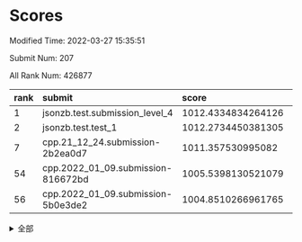 # Scores

Modified Time: 2022-03-27 15:35:51

Submit Num: 207

All Rank Num: 426877

| rank |               submit               |       score        |       sigma        | pk_num |
| :--- | :--------------------------------- | :----------------- | :----------------- | :----- |
| 1    | jsonzb.test.submission_level_4     | 1012.4334834264126 | 0.8244646393122346 | 8249   |
| 2    | jsonzb.test.test_1                 | 1012.2734450381305 | 0.7912781692748426 | 8249   |
| 7    | cpp.21_12_24.submission-2b2ea0d7   | 1011.357530995082  | 0.7590685663893156 | 8249   |
| 54   | cpp.2022_01_09.submission-816672bd | 1005.5398130521079 | 0.729555326840447  | 8245   |
| 56   | cpp.2022_01_09.submission-5b0e3de2 | 1004.8510266961765 | 0.7269161286942274 | 8246   |


<details>
<summary>全部</summary>

| rank |                 submit                 |       score        |       sigma        | pk_num |
| :--- | :------------------------------------- | :----------------- | :----------------- | :----- |
| 1    | jsonzb.test.submission_level_4         | 1012.4334834264126 | 0.8244646393122346 | 8249   |
| 2    | jsonzb.test.test_1                     | 1012.2734450381305 | 0.7912781692748426 | 8249   |
| 3    | gobigger.level_3.submission_level_3_2  | 1012.00683573311   | 0.7825048448179228 | 8250   |
| 4    | gobigger.level_3.submission_level_3_11 | 1011.6643835088189 | 0.7762661174434575 | 8248   |
| 5    | gobigger.level_3.submission_level_3_30 | 1011.5919955221732 | 0.7959297938233557 | 8253   |
| 6    | gobigger.level_3.submission_level_3_6  | 1011.377417842781  | 0.7791566083425463 | 8254   |
| 7    | cpp.21_12_24.submission-2b2ea0d7       | 1011.357530995082  | 0.7590685663893156 | 8249   |
| 8    | gobigger.level_3.submission_level_3_31 | 1011.3227511559184 | 0.7945252365355526 | 8250   |
| 9    | gobigger.level_3.submission_level_3_48 | 1011.2068758161337 | 0.7586518866037372 | 8248   |
| 10   | gobigger.level_3.submission_level_3_8  | 1011.1985988602424 | 0.7984586980233703 | 8249   |
| 11   | gobigger.level_3.submission_level_3_24 | 1011.1745721311781 | 0.7560636145094803 | 8252   |
| 12   | gobigger.level_3.submission_level_3_19 | 1011.0679310023517 | 0.7837133917488106 | 8252   |
| 13   | gobigger.level_3.submission_level_3_10 | 1010.8395779454205 | 0.7491712256169677 | 8252   |
| 14   | gobigger.level_3.submission_level_3_25 | 1010.8233963294466 | 0.7606276690761817 | 8249   |
| 15   | gobigger.level_3.submission_level_3_21 | 1010.66933539014   | 0.7778010469633666 | 8252   |
| 16   | gobigger.level_3.submission_level_3_16 | 1010.6451676414385 | 0.7550837295074464 | 8255   |
| 17   | gobigger.level_3.submission_level_3_3  | 1010.6139974170294 | 0.7646601918745104 | 8240   |
| 18   | gobigger.level_3.submission_level_3_15 | 1010.584357901118  | 0.7627669822959564 | 8250   |
| 19   | gobigger.level_3.submission_level_3_47 | 1010.391179672726  | 0.7510889792513425 | 8257   |
| 20   | gobigger.level_3.submission_level_3_13 | 1010.3668200107603 | 0.7657885638747202 | 8250   |
| 21   | gobigger.level_3.submission_level_3_26 | 1010.3283549120872 | 0.772881402110199  | 8250   |
| 22   | gobigger.level_3.submission_level_3_32 | 1010.2943536742021 | 0.7761431970187243 | 8250   |
| 23   | gobigger.level_3.submission_level_3_39 | 1010.2879343928626 | 0.7669275693341646 | 8247   |
| 24   | gobigger.level_3.submission_level_3_38 | 1010.245826187658  | 0.7856469939877928 | 8252   |
| 25   | gobigger.level_3.submission_level_3_1  | 1010.2413213209438 | 0.7516979768587596 | 8247   |
| 26   | gobigger.level_3.submission_level_3_37 | 1010.1700714652211 | 0.7571818261064265 | 8252   |
| 27   | gobigger.level_3.submission_level_3_41 | 1010.1175426572203 | 0.7469246972565174 | 8252   |
| 28   | gobigger.level_3.submission_level_3_4  | 1010.0962458488136 | 0.7770608207467792 | 8247   |
| 29   | gobigger.level_3.submission_level_3_33 | 1010.0512892433381 | 0.7640875519405188 | 8247   |
| 30   | gobigger.level_3.submission_level_3_35 | 1010.0481066424433 | 0.7486145794533252 | 8248   |
| 31   | gobigger.level_3.submission_level_3_44 | 1010.015054246195  | 0.7753867552503716 | 8251   |
| 32   | gobigger.level_3.submission_level_3_45 | 1009.99575080347   | 0.7607708788920781 | 8248   |
| 33   | gobigger.level_3.submission_level_3_7  | 1009.914950030242  | 0.7538596963224085 | 8249   |
| 34   | gobigger.level_3.submission_level_3_22 | 1009.910368116689  | 0.7679268965816308 | 8248   |
| 35   | gobigger.level_3.submission_level_3_5  | 1009.8811310778991 | 0.7352681764110774 | 8243   |
| 36   | gobigger.level_3.submission_level_3_17 | 1009.8282626304272 | 0.7528264299179191 | 8255   |
| 37   | gobigger.level_3.submission_level_3_36 | 1009.7775342709253 | 0.7545271723649591 | 8254   |
| 38   | gobigger.level_3.submission_level_3_46 | 1009.715114076269  | 0.7498922694672019 | 8242   |
| 39   | gobigger.level_3.submission_level_3_28 | 1009.6518241802302 | 0.7553463513038776 | 8251   |
| 40   | gobigger.level_3.submission_level_3_9  | 1009.5641378707558 | 0.7475815154218145 | 8249   |
| 41   | gobigger.level_3.submission_level_3_27 | 1009.502027127233  | 0.7517001198087901 | 8250   |
| 42   | gobigger.level_3.submission_level_3_0  | 1009.3961233979664 | 0.7631924548407331 | 8250   |
| 43   | gobigger.level_3.submission_level_3_18 | 1009.3133609700642 | 0.7692379813226957 | 8247   |
| 44   | gobigger.level_3.submission_level_3_49 | 1009.3059922585442 | 0.750597522192118  | 8251   |
| 45   | gobigger.level_3.submission_level_3_29 | 1009.1956029228269 | 0.752450133259421  | 8248   |
| 46   | gobigger.level_3.submission_level_3_43 | 1009.1410627733593 | 0.7479314005462693 | 8247   |
| 47   | gobigger.level_3.submission_level_3_12 | 1009.1335834930487 | 0.7416918540044556 | 8246   |
| 48   | gobigger.level_3.submission_level_3_40 | 1008.9333306815784 | 0.7511672125901898 | 8249   |
| 49   | gobigger.level_3.submission_level_3_42 | 1008.9262346168797 | 0.7427951606814897 | 8247   |
| 50   | gobigger.level_3.submission_level_3_23 | 1008.8871780633717 | 0.7397369929071985 | 8251   |
| 51   | gobigger.level_3.submission_level_3_34 | 1008.6829215535827 | 0.7472321581912942 | 8246   |
| 52   | gobigger.level_3.submission_level_3_14 | 1008.4383249474974 | 0.751884114398997  | 8246   |
| 53   | gobigger.level_3.submission_level_3_20 | 1008.3842004974887 | 0.7370324930748245 | 8248   |
| 54   | cpp.2022_01_09.submission-816672bd     | 1005.5398130521079 | 0.729555326840447  | 8245   |
| 55   | gobigger.level_1.submission_level_1_23 | 1005.2568745005601 | 0.7235381500917919 | 8245   |
| 56   | cpp.2022_01_09.submission-5b0e3de2     | 1004.8510266961765 | 0.7269161286942274 | 8246   |
| 57   | gobigger.level_1.submission_level_1_8  | 1004.5117185343707 | 0.7149516861940195 | 8249   |
| 58   | gobigger.level_1.submission_level_1_9  | 1004.4676342946858 | 0.7146388168608494 | 8251   |
| 59   | gobigger.level_1.submission_level_1_2  | 1004.4649582837853 | 0.7237934044713487 | 8251   |
| 60   | gobigger.level_1.submission_level_1_44 | 1004.1461247167205 | 0.7081531863313687 | 8249   |
| 61   | gobigger.level_1.submission_level_1_31 | 1003.9712177873128 | 0.706256747883382  | 8251   |
| 62   | gobigger.level_1.submission_level_1_19 | 1003.780888505578  | 0.7257346797139033 | 8254   |
| 63   | gobigger.level_1.submission_level_1_48 | 1003.7442077632134 | 0.715836401371026  | 8248   |
| 64   | gobigger.level_1.submission_level_1_25 | 1003.7116521410204 | 0.7127870012805175 | 8249   |
| 65   | gobigger.level_1.submission_level_1_46 | 1003.709229162662  | 0.7210732914037256 | 8246   |
| 66   | gobigger.level_1.submission_level_1_13 | 1003.7035445542538 | 0.716012487128029  | 8247   |
| 67   | gobigger.level_1.submission_level_1_6  | 1003.6654792963127 | 0.7170281758817744 | 8255   |
| 68   | gobigger.level_1.submission_level_1_5  | 1003.6460515544328 | 0.7267916545178187 | 8251   |
| 69   | gobigger.level_1.submission_level_1_43 | 1003.5825491116863 | 0.71536920516253   | 8251   |
| 70   | gobigger.level_1.submission_level_1_24 | 1003.5255091162953 | 0.7137560771655637 | 8244   |
| 71   | gobigger.level_1.submission_level_1_41 | 1003.5126704587892 | 0.7363349445507728 | 8250   |
| 72   | gobigger.level_1.submission_level_1_18 | 1003.4539588783724 | 0.7218417026702463 | 8247   |
| 73   | gobigger.level_1.submission_level_1_15 | 1003.431076873963  | 0.7230474628566572 | 8248   |
| 74   | gobigger.level_1.submission_level_1_20 | 1003.4174832352949 | 0.7151273151072063 | 8251   |
| 75   | gobigger.level_1.submission_level_1_30 | 1003.4065178081856 | 0.7174729053357838 | 8246   |
| 76   | gobigger.level_1.submission_level_1_38 | 1003.3910051221085 | 0.7153868124851849 | 8251   |
| 77   | gobigger.level_1.submission_level_1_7  | 1003.3886519197208 | 0.7110983761268904 | 8255   |
| 78   | gobigger.level_1.submission_level_1_47 | 1003.3824210306989 | 0.7168145390148761 | 8251   |
| 79   | gobigger.level_1.submission_level_1_3  | 1003.3409832804298 | 0.7176672350917499 | 8247   |
| 80   | gobigger.level_1.submission_level_1_49 | 1003.251142309673  | 0.7395635135333825 | 8248   |
| 81   | gobigger.level_1.submission_level_1_32 | 1003.2349172656677 | 0.7187541949615498 | 8248   |
| 82   | gobigger.level_1.submission_level_1_35 | 1003.1224216986058 | 0.7180109610681685 | 8244   |
| 83   | gobigger.level_1.submission_level_1_45 | 1003.0472896094938 | 0.7092626830014044 | 8251   |
| 84   | gobigger.level_1.submission_level_1_4  | 1002.9994369709239 | 0.717516095759343  | 8250   |
| 85   | gobigger.level_1.submission_level_1_36 | 1002.9192338636147 | 0.7162872176392912 | 8248   |
| 86   | gobigger.level_1.submission_level_1_33 | 1002.9120448182434 | 0.7184565803620822 | 8250   |
| 87   | gobigger.level_1.submission_level_1_27 | 1002.8233497899896 | 0.704390449152143  | 8252   |
| 88   | gobigger.level_1.submission_level_1_12 | 1002.7938673922346 | 0.709680000158819  | 8251   |
| 89   | gobigger.level_1.submission_level_1_29 | 1002.7191984064382 | 0.7266195446325067 | 8250   |
| 90   | gobigger.level_1.submission_level_1_14 | 1002.694231568984  | 0.7245236155530221 | 8248   |
| 91   | gobigger.level_1.submission_level_1_42 | 1002.6884744051367 | 0.7170151626929051 | 8254   |
| 92   | gobigger.level_1.submission_level_1_39 | 1002.6606511455766 | 0.7104573403312244 | 8248   |
| 93   | gobigger.level_1.submission_level_1_21 | 1002.6052624901589 | 0.7143921683227682 | 8249   |
| 94   | gobigger.level_1.submission_level_1_22 | 1002.5312325924406 | 0.7171140879068757 | 8247   |
| 95   | gobigger.level_1.submission_level_1_0  | 1002.4952589825655 | 0.7126570017189954 | 8246   |
| 96   | gobigger.level_1.submission_level_1_16 | 1002.4788486792434 | 0.7196139423435434 | 8253   |
| 97   | gobigger.level_1.submission_level_1_37 | 1002.4667474077916 | 0.6972668308968671 | 8249   |
| 98   | gobigger.level_1.submission_level_1_28 | 1002.4451309750373 | 0.7030690451146666 | 8249   |
| 99   | gobigger.level_1.submission_level_1_34 | 1002.3461825450357 | 0.7096666209705992 | 8251   |
| 100  | gobigger.level_1.submission_level_1_40 | 1002.3281215846023 | 0.7145087977013662 | 8250   |
| 101  | gobigger.level_1.submission_level_1_1  | 1002.2982980210923 | 0.7102065939679669 | 8247   |
| 102  | gobigger.level_1.submission_level_1_10 | 1002.295909302199  | 0.7004678472871382 | 8250   |
| 103  | gobigger.level_1.submission_level_1_26 | 1002.1943549023669 | 0.718473994833662  | 8252   |
| 104  | gobigger.level_1.submission_level_1_11 | 1002.0730994742962 | 0.7137053869975546 | 8249   |
| 105  | gobigger.level_1.submission_level_1_17 | 1001.7536584468843 | 0.7088380213144582 | 8247   |
| 106  | gobigger.random.submission_random_24   | 997.7823032425182  | 0.7031948902871875 | 8241   |
| 107  | gobigger.random.submission_random_36   | 997.5539779628144  | 0.7144402732392404 | 8246   |
| 108  | gobigger.random.submission_random_30   | 997.3411125885929  | 0.6966894947621824 | 8245   |
| 109  | gobigger.random.submission_random_41   | 997.208382159508   | 0.720702476074917  | 8249   |
| 110  | gobigger.random.submission_random_20   | 997.1109920027437  | 0.7162263299885785 | 8252   |
| 111  | gobigger.random.submission_random_11   | 996.870550120814   | 0.7147554887967145 | 8251   |
| 112  | gobigger.random.submission_random_35   | 996.8294393155702  | 0.7135006285220769 | 8248   |
| 113  | gobigger.random.submission_random_21   | 996.8011605330282  | 0.6997504249099467 | 8250   |
| 114  | gobigger.random.submission_random_9    | 996.756894621705   | 0.7075704260412533 | 8247   |
| 115  | gobigger.random.submission_random_48   | 996.7373965295074  | 0.7046598391929235 | 8248   |
| 116  | gobigger.random.submission_random_44   | 996.712720891156   | 0.7057855652501803 | 8248   |
| 117  | gobigger.random.submission_random_19   | 996.6321978155203  | 0.7235909565748213 | 8246   |
| 118  | gobigger.random.submission_random_15   | 996.5371916302436  | 0.7081136230721405 | 8247   |
| 119  | gobigger.random.submission_random_5    | 996.3354621045148  | 0.7182180219114412 | 8252   |
| 120  | gobigger.random.submission_random_12   | 996.3343746812037  | 0.713328207024705  | 8246   |
| 121  | gobigger.random.submission_random_49   | 996.3291932724064  | 0.7037990313788678 | 8248   |
| 122  | gobigger.random.submission_random_8    | 996.2262392485891  | 0.7000321046127551 | 8250   |
| 123  | gobigger.random.submission_random_0    | 996.1602148170339  | 0.7139084990020504 | 8243   |
| 124  | gobigger.random.submission_random_16   | 996.1440677791222  | 0.7111158453636126 | 8251   |
| 125  | gobigger.random.submission_random_2    | 996.1349579468988  | 0.7057528254292564 | 8250   |
| 126  | gobigger.random.submission_random_39   | 996.0861710217519  | 0.7094365993882202 | 8242   |
| 127  | gobigger.random.submission_random_27   | 996.0738060185699  | 0.7077262749778148 | 8253   |
| 128  | gobigger.random.submission_random_7    | 996.0450731529651  | 0.7212751517406647 | 8246   |
| 129  | gobigger.random.submission_random_26   | 996.0411974029721  | 0.7126616069334355 | 8251   |
| 130  | gobigger.random.submission_random_18   | 995.9848851813398  | 0.7213575490142641 | 8250   |
| 131  | gobigger.random.submission_random_38   | 995.9067970120061  | 0.7209713994651743 | 8252   |
| 132  | gobigger.random.submission_random_17   | 995.8405832345567  | 0.7275679133419231 | 8248   |
| 133  | gobigger.random.submission_random_40   | 995.832572606384   | 0.7179293788003838 | 8250   |
| 134  | gobigger.random.submission_random_6    | 995.8074943153833  | 0.7163392085560428 | 8247   |
| 135  | gobigger.random.submission_random_46   | 995.7107947845993  | 0.7231495488799192 | 8245   |
| 136  | gobigger.random.submission_random_13   | 995.6597394828349  | 0.713893670979763  | 8246   |
| 137  | gobigger.random.submission_random_34   | 995.6483763890811  | 0.7219661447356217 | 8246   |
| 138  | gobigger.random.submission_random_32   | 995.6174188767073  | 0.718676374075537  | 8252   |
| 139  | gobigger.random.submission_random_47   | 995.6149068486267  | 0.6930602641978174 | 8251   |
| 140  | gobigger.random.submission_random_45   | 995.6129493384481  | 0.7111602575482867 | 8246   |
| 141  | gobigger.random.submission_random_23   | 995.5824374248705  | 0.7100314340999274 | 8243   |
| 142  | gobigger.random.submission_random_1    | 995.5474486662257  | 0.7025599777881363 | 8249   |
| 143  | gobigger.random.submission_random_29   | 995.4335537051676  | 0.7054691145212622 | 8250   |
| 144  | gobigger.random.submission_random_42   | 995.3862807131067  | 0.711604351626162  | 8246   |
| 145  | gobigger.random.submission_random_10   | 995.307542190808   | 0.716993868556177  | 8248   |
| 146  | gobigger.random.submission_random_31   | 995.2789814410489  | 0.7094998879833406 | 8244   |
| 147  | gobigger.random.submission_random_3    | 995.2286659524957  | 0.7214399593133431 | 8246   |
| 148  | gobigger.random.submission_random_33   | 995.2043437033174  | 0.7087195425911145 | 8246   |
| 149  | gobigger.random.submission_random_43   | 995.1007977162075  | 0.7120194478861838 | 8249   |
| 150  | gobigger.random.submission_random_37   | 995.0885361031566  | 0.7088100591398406 | 8250   |
| 151  | gobigger.random.submission_random_4    | 995.0109717645003  | 0.709946267576067  | 8253   |
| 152  | gobigger.random.submission_random_14   | 994.884933571624   | 0.7323448307690703 | 8246   |
| 153  | gobigger.random.submission_random_22   | 994.7924773949405  | 0.7251599652321563 | 8250   |
| 154  | gobigger.random.submission_random_28   | 994.7355738576108  | 0.7241839592505674 | 8247   |
| 155  | gobigger.random.submission_random_25   | 994.6351732424506  | 0.7527891348258744 | 8245   |
| 156  | gobigger.level_2.submission_level_2_29 | 994.3360684721922  | 0.7319601172880958 | 8244   |
| 157  | gobigger.level_2.submission_level_2_43 | 994.278610329328   | 0.7264548011041837 | 8251   |
| 158  | gobigger.level_2.submission_level_2_27 | 993.8905758269483  | 0.7321552930551642 | 8249   |
| 159  | gobigger.level_2.submission_level_2_46 | 993.7434679666118  | 0.7300513926339114 | 8252   |
| 160  | gobigger.level_2.submission_level_2_12 | 993.7291181859274  | 0.7528536606912793 | 8252   |
| 161  | gobigger.level_2.submission_level_2_11 | 993.6374147360605  | 0.7359723269223472 | 8244   |
| 162  | gobigger.level_2.submission_level_2_41 | 993.4659025322719  | 0.7370929821398563 | 8246   |
| 163  | gobigger.level_2.submission_level_2_13 | 993.3387385038856  | 0.7508632571842437 | 8247   |
| 164  | gobigger.level_2.submission_level_2_42 | 993.0320436032238  | 0.7290569050725403 | 8246   |
| 165  | gobigger.level_2.submission_level_2_0  | 992.9956492853956  | 0.7498222374684559 | 8252   |
| 166  | gobigger.level_2.submission_level_2_2  | 992.8658286410915  | 0.7446686428474749 | 8252   |
| 167  | gobigger.level_2.submission_level_2_19 | 992.8476406706753  | 0.7296333646438605 | 8250   |
| 168  | gobigger.level_2.submission_level_2_48 | 992.7883362616514  | 0.7467129418929388 | 8246   |
| 169  | gobigger.level_2.submission_level_2_45 | 992.7771402552927  | 0.7341068014970386 | 8246   |
| 170  | gobigger.level_2.submission_level_2_9  | 992.7648183108274  | 0.7419725105513952 | 8255   |
| 171  | gobigger.level_2.submission_level_2_32 | 992.7475724985388  | 0.7290912748878818 | 8243   |
| 172  | gobigger.level_2.submission_level_2_44 | 992.740057307089   | 0.7328303878462117 | 8251   |
| 173  | gobigger.level_2.submission_level_2_30 | 992.7097635454181  | 0.7545399804265097 | 8244   |
| 174  | gobigger.level_2.submission_level_2_24 | 992.546060956557   | 0.7340902246068406 | 8247   |
| 175  | gobigger.level_2.submission_level_2_16 | 992.4062879979855  | 0.7412660642715877 | 8251   |
| 176  | gobigger.level_2.submission_level_2_6  | 992.3414743497652  | 0.7467583930497141 | 8243   |
| 177  | gobigger.level_2.submission_level_2_21 | 992.2113652162127  | 0.7512563099550372 | 8251   |
| 178  | gobigger.level_2.submission_level_2_38 | 992.1499283165837  | 0.744945511319431  | 8251   |
| 179  | gobigger.level_2.submission_level_2_14 | 992.1196853333344  | 0.7328242746470497 | 8248   |
| 180  | gobigger.level_2.submission_level_2_49 | 992.0903372616351  | 0.7536869369738084 | 8250   |
| 181  | gobigger.level_2.submission_level_2_36 | 992.0770299607632  | 0.746230232566315  | 8249   |
| 182  | gobigger.level_2.submission_level_2_8  | 992.0466718816472  | 0.7487926407903068 | 8246   |
| 183  | gobigger.level_2.submission_level_2_35 | 992.00807543863    | 0.7549874388693688 | 8242   |
| 184  | gobigger.level_2.submission_level_2_22 | 992.0033896515313  | 0.7336934957117873 | 8250   |
| 185  | gobigger.level_2.submission_level_2_47 | 991.9053860538985  | 0.7394765468879494 | 8249   |
| 186  | gobigger.level_2.submission_level_2_20 | 991.8925566695855  | 0.7382751578266479 | 8248   |
| 187  | gobigger.level_2.submission_level_2_1  | 991.886921834001   | 0.740536115833653  | 8248   |
| 188  | gobigger.level_2.submission_level_2_10 | 991.8831981285797  | 0.733492058220954  | 8253   |
| 189  | gobigger.level_2.submission_level_2_37 | 991.8362780265139  | 0.753000628453587  | 8251   |
| 190  | gobigger.level_2.submission_level_2_25 | 991.8253817794936  | 0.748664780853084  | 8254   |
| 191  | gobigger.level_2.submission_level_2_26 | 991.7683567988752  | 0.7640740294548163 | 8249   |
| 192  | gobigger.level_2.submission_level_2_5  | 991.7367814900736  | 0.7425099682636627 | 8248   |
| 193  | gobigger.level_2.submission_level_2_28 | 991.7110206233365  | 0.7634461905919276 | 8251   |
| 194  | gobigger.level_2.submission_level_2_23 | 991.690371468976   | 0.7534418468571763 | 8255   |
| 195  | gobigger.level_2.submission_level_2_18 | 991.6280664003539  | 0.7499294186946306 | 8252   |
| 196  | gobigger.level_2.submission_level_2_4  | 991.5562960453813  | 0.75685894843415   | 8247   |
| 197  | gobigger.level_2.submission_level_2_31 | 991.5364201693808  | 0.7508185303118913 | 8248   |
| 198  | gobigger.level_2.submission_level_2_33 | 991.406519526639   | 0.7361562994462207 | 8255   |
| 199  | gobigger.level_2.submission_level_2_15 | 991.3569242692345  | 0.720501283614969  | 8248   |
| 200  | gobigger.level_2.submission_level_2_17 | 990.8516038591303  | 0.7508313795264527 | 8251   |
| 201  | gobigger.level_2.submission_level_2_34 | 990.7963733517865  | 0.7542062719874124 | 8251   |
| 202  | gobigger.level_2.submission_level_2_7  | 990.482212098765   | 0.7690686014350195 | 8249   |
| 203  | gobigger.level_2.submission_level_2_40 | 990.2471234322705  | 0.7584518048304327 | 8248   |
| 204  | gobigger.level_2.submission_level_2_39 | 990.0181036093196  | 0.760089602938627  | 8248   |
| 205  | gobigger.level_2.submission_level_2_3  | 989.9401876767043  | 0.7501005450130299 | 8247   |
| 206  | gobigger.none.submission_none_0        | 976.8095239533467  | 1.3590734407511844 | 8245   |
| 207  | gobigger.none.submission_none_1        | 976.0798732983478  | 1.4953925266897738 | 8248   |

</details>
